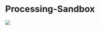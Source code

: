 # Processing-Sandbox
   <p align="left">
   <img src="https://img.shields.io/badge/STATUS-IN%20DEVELOPMENT-green">
   </p>
